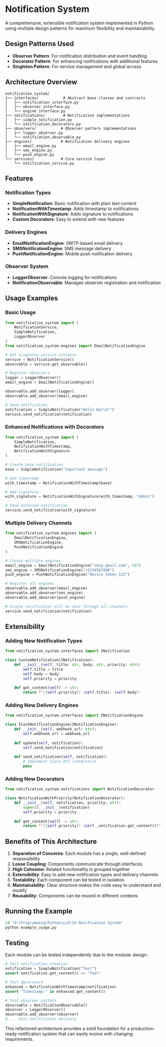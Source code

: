 # Notification System

A comprehensive, extensible notification system implemented in Python using multiple design patterns for maximum flexibility and maintainability.

## Design Patterns Used

- **Observer Pattern**: For notification distribution and event handling
- **Decorator Pattern**: For enhancing notifications with additional features
- **Singleton Pattern**: For service management and global access

## Architecture Overview

```
notification_system/
├── interfaces/           # Abstract base classes and contracts
│   ├── notification_interface.py
│   ├── observer_interface.py
│   └── engine_interface.py
├── notifications/        # Notification implementations
│   ├── simple_notification.py
│   └── notification_decorators.py
├── observers/           # Observer pattern implementations
│   ├── logger_observer.py
│   └── notification_observable.py
├── engines/             # Notification delivery engines
│   ├── email_engine.py
│   ├── sms_engine.py
│   └── push_engine.py
└── services/            # Core service layer
    └── notification_service.py
```

## Features

### Notification Types
- **SimpleNotification**: Basic notification with plain text content
- **NotificationWithTimestamp**: Adds timestamp to notifications
- **NotificationWithSignature**: Adds signature to notifications
- **Custom Decorators**: Easy to extend with new features

### Delivery Engines
- **EmailNotificationEngine**: SMTP-based email delivery
- **SMSNotificationEngine**: SMS message delivery
- **PushNotificationEngine**: Mobile push notification delivery

### Observer System
- **LoggerObserver**: Console logging for notifications
- **NotificationObservable**: Manages observer registration and notification

## Usage Examples

### Basic Usage

```python
from notification_system import (
    NotificationService,
    SimpleNotification,
    LoggerObserver
)
from notification_system.engines import EmailNotificationEngine

# Get singleton service instance
service = NotificationService()
observable = service.get_observable()

# Register observers
logger = LoggerObserver()
email_engine = EmailNotificationEngine()

observable.add_observer(logger)
observable.add_observer(email_engine)

# Send notification
notification = SimpleNotification("Hello World!")
service.send_notification(notification)
```

### Enhanced Notifications with Decorators

```python
from notification_system import (
    SimpleNotification,
    NotificationWithTimestamp,
    NotificationWithSignature
)

# Create base notification
base = SimpleNotification("Important message")

# Add timestamp
with_timestamp = NotificationWithTimestamp(base)

# Add signature
with_signature = NotificationWithSignature(with_timestamp, "Admin")

# Send enhanced notification
service.send_notification(with_signature)
```

### Multiple Delivery Channels

```python
from notification_system.engines import (
    EmailNotificationEngine,
    SMSNotificationEngine,
    PushNotificationEngine
)

# Create multiple engines
email_engine = EmailNotificationEngine("smtp.gmail.com", 587)
sms_engine = SMSNotificationEngine("+1234567890")
push_engine = PushNotificationEngine("device_token_123")

# Register all engines
observable.add_observer(email_engine)
observable.add_observer(sms_engine)
observable.add_observer(push_engine)

# Single notification will be sent through all channels
service.send_notification(notification)
```

## Extensibility

### Adding New Notification Types

```python
from notification_system.interfaces import INotification

class CustomNotification(INotification):
    def __init__(self, title: str, body: str, priority: str):
        self.title = title
        self.body = body
        self.priority = priority
    
    def get_content(self) -> str:
        return f"[{self.priority}] {self.title}: {self.body}"
```

### Adding New Delivery Engines

```python
from notification_system.interfaces import INotificationEngine

class SlackNotificationEngine(INotificationEngine):
    def __init__(self, webhook_url: str):
        self.webhook_url = webhook_url
    
    def update(self, notification):
        self.send_notification(notification)
    
    def send_notification(self, notification):
        # Implement Slack API integration
        pass
```

### Adding New Decorators

```python
from notification_system.notifications import NotificationDecorator

class NotificationWithPriority(NotificationDecorator):
    def __init__(self, notification, priority: str):
        super().__init__(notification)
        self.priority = priority
    
    def get_content(self) -> str:
        return f"[{self.priority}] {self._notification.get_content()}"
```

## Benefits of This Architecture

1. **Separation of Concerns**: Each module has a single, well-defined responsibility
2. **Loose Coupling**: Components communicate through interfaces
3. **High Cohesion**: Related functionality is grouped together
4. **Extensibility**: Easy to add new notification types and delivery channels
5. **Testability**: Each component can be tested in isolation
6. **Maintainability**: Clear structure makes the code easy to understand and modify
7. **Reusability**: Components can be reused in different contexts

## Running the Example

```bash
cd "d:\Programming\Python\LLD\14 Notification System"
python example_usage.py
```

## Testing

Each module can be tested independently due to the modular design:

```python
# Test notification creation
notification = SimpleNotification("Test")
assert notification.get_content() == "Test"

# Test decorators
enhanced = NotificationWithTimestamp(notification)
assert "Timestamp:" in enhanced.get_content()

# Test observer pattern
observable = NotificationObservable()
observer = LoggerObserver()
observable.add_observer(observer)
# ... test notification delivery
```

This refactored architecture provides a solid foundation for a production-ready notification system that can easily evolve with changing requirements.
